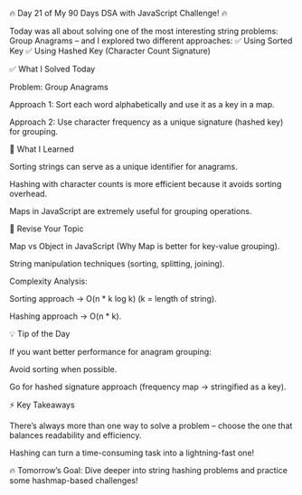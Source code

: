 🔥 Day 21 of My 90 Days DSA with JavaScript Challenge! 🔥

Today was all about solving one of the most interesting string problems: Group Anagrams – and I explored two different approaches:
✅ Using Sorted Key
✅ Using Hashed Key (Character Count Signature)

✅ What I Solved Today

Problem: Group Anagrams

Approach 1: Sort each word alphabetically and use it as a key in a map.

Approach 2: Use character frequency as a unique signature (hashed key) for grouping.

🧠 What I Learned

Sorting strings can serve as a unique identifier for anagrams.

Hashing with character counts is more efficient because it avoids sorting overhead.

Maps in JavaScript are extremely useful for grouping operations.

🔁 Revise Your Topic

Map vs Object in JavaScript (Why Map is better for key-value grouping).

String manipulation techniques (sorting, splitting, joining).

Complexity Analysis:

Sorting approach → O(n * k log k) (k = length of string).

Hashing approach → O(n * k).

💡 Tip of the Day

If you want better performance for anagram grouping:

Avoid sorting when possible.

Go for hashed signature approach (frequency map → stringified as a key).

⚡ Key Takeaways

There’s always more than one way to solve a problem – choose the one that balances readability and efficiency.

Hashing can turn a time-consuming task into a lightning-fast one!

🔥 Tomorrow’s Goal: Dive deeper into string hashing problems and practice some hashmap-based challenges!
